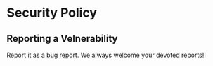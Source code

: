 # Security Policy

## Reporting a Velnerability

Report it as a [bug report](https://github.com/jjj999/bamboo/issues/new?template=bug_report.md). We always welcome your devoted reports!!
